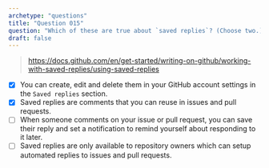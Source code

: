 ```yaml
---
archetype: "questions"
title: "Question 015"
question: "Which of these are true about `saved replies`? (Choose two.)"
draft: false
---
```



> https://docs.github.com/en/get-started/writing-on-github/working-with-saved-replies/using-saved-replies
- [x] You can create, edit and delete them in your GitHub account settings in the `Saved replies` section.
- [x] Saved replies are comments that you can reuse in issues and pull requests.
- [ ] When someone comments on your issue or pull request, you can save their reply and set a notification to remind yourself about responding to it later.
- [ ] Saved replies are only available to repository owners which can setup automated replies to issues and pull requests.
